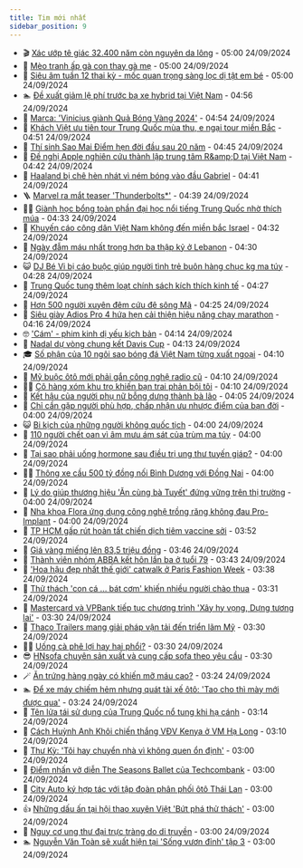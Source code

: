 ```yaml
---
title: Tim mới nhất
sidebar_position: 9
---
```


<!-- vnexpress-tin-moi-nhat:START -->
- 🎬 [Xác ướp tê giác 32.400 năm còn nguyên da lông](https://vnexpress.net/xac-uop-te-giac-32-400-nam-con-nguyen-da-long-4796242.html) - 05:00 24/09/2024
- 🐎 [Mèo tranh ấp gà con thay gà mẹ](https://vnexpress.net/meo-tranh-ap-ga-con-thay-ga-me-4795968.html) - 05:00 24/09/2024
- 🦍 [Siêu âm tuần 12 thai kỳ - mốc quan trọng sàng lọc dị tật em bé](https://vnexpress.net/sieu-am-tuan-12-thai-ky-moc-quan-trong-sang-loc-di-tat-em-be-4796339.html) - 05:00 24/09/2024
- 🏊 [Đề xuất giảm lệ phí trước bạ xe hybrid tại Việt Nam](https://vnexpress.net/de-xuat-giam-le-phi-truoc-ba-xe-hybrid-tai-viet-nam-4796332.html) - 04:56 24/09/2024
- 🎊 [Marca: &#39;Vinicius giành Quả Bóng Vàng 2024&#39;](https://vnexpress.net/marca-vinicius-gianh-qua-bong-vang-2024-4796409.html) - 04:54 24/09/2024
- 🎃 [Khách Việt ưu tiên tour Trung Quốc mùa thu, e ngại tour miền Bắc](https://vnexpress.net/khach-viet-uu-tien-tour-trung-quoc-mua-thu-e-ngai-tour-mien-bac-4796207.html) - 04:51 24/09/2024
- 🧰 [Thí sinh Sao Mai Điểm hẹn đời đầu sau 20 năm](https://vnexpress.net/thi-sinh-sao-mai-diem-hen-doi-dau-sau-20-nam-4795909.html) - 04:45 24/09/2024
- 🔭 [Đề nghị Apple nghiên cứu thành lập trung tâm R&amp;amp;D tại Việt Nam](https://vnexpress.net/de-nghi-apple-nghien-cuu-thanh-lap-trung-tam-r-d-tai-viet-nam-4796343.html) - 04:42 24/09/2024
- 🫶 [Haaland bị chê hèn nhát vì ném bóng vào đầu Gabriel](https://vnexpress.net/haaland-bi-che-hen-nhat-vi-nem-bong-vao-dau-gabriel-4796350.html) - 04:41 24/09/2024
- 🪜 [Marvel ra mắt teaser &#39;Thunderbolts*&#39;](https://vnexpress.net/marvel-ra-mat-teaser-thunderbolts-4796266.html) - 04:39 24/09/2024
- 👨‍🏫 [Giành học bổng toàn phần đại học nổi tiếng Trung Quốc nhờ thích múa](https://vnexpress.net/gianh-hoc-bong-toan-phan-dai-hoc-noi-tieng-trung-quoc-nho-thich-mua-4794959.html) - 04:33 24/09/2024
- 🎊 [Khuyến cáo công dân Việt Nam không đến miền bắc Israel](https://vnexpress.net/khuyen-cao-cong-dan-viet-nam-khong-den-mien-bac-israel-4796368.html) - 04:32 24/09/2024
- 🎊 [Ngày đẫm máu nhất trong hơn ba thập kỷ ở Lebanon](https://vnexpress.net/ngay-dam-mau-nhat-trong-hon-ba-thap-ky-o-lebanon-4796250.html) - 04:30 24/09/2024
- 😺 [DJ Bé Vi bị cáo buộc giúp người tình trẻ buôn hàng chục kg ma túy](https://vnexpress.net/dj-be-vi-bi-cao-buoc-giup-nguoi-tinh-tre-buon-hang-chuc-kg-ma-tuy-4796347.html) - 04:28 24/09/2024
- 🐘 [Trung Quốc tung thêm loạt chính sách kích thích kinh tế](https://vnexpress.net/trung-quoc-tung-them-loat-chinh-sach-kich-thich-kinh-te-4796373.html) - 04:27 24/09/2024
- 🌁 [Hơn 500 người xuyên đêm cứu đê sông Mã](https://vnexpress.net/hon-500-nguoi-xuyen-dem-cuu-de-song-ma-4796356.html) - 04:25 24/09/2024
- 🐲 [Siêu giày Adios Pro 4 hứa hẹn cải thiện hiệu năng chạy marathon](https://vnexpress.net/sieu-giay-adios-pro-4-hua-hen-cai-thien-hieu-nang-chay-marathon-4796244.html) - 04:16 24/09/2024
- 🤓 [&#39;Cám&#39; - phim kinh dị yếu kịch bản](https://vnexpress.net/giai-tri/phim/thu-vien-phim/cam-733) - 04:14 24/09/2024
- 💪 [Nadal dự vòng chung kết Davis Cup](https://vnexpress.net/nadal-du-vong-chung-ket-davis-cup-4796341.html) - 04:13 24/09/2024
- 🎓 [Số phận của 10 ngôi sao bóng đá Việt Nam từng xuất ngoại](https://vnexpress.net/so-phan-cua-10-ngoi-sao-bong-da-viet-nam-tung-xuat-ngoai-4796211.html) - 04:10 24/09/2024
- 🫣 [Mỹ buộc ôtô mới phải gắn công nghệ radio cũ](https://vnexpress.net/my-buoc-oto-moi-phai-gan-cong-nghe-radio-cu-4796315.html) - 04:10 24/09/2024
- 🧑‍💻 [Cô hàng xóm khu trọ khiến bạn trai phản bội tôi](https://vnexpress.net/co-hang-xom-khu-tro-khien-ban-trai-phan-boi-toi-4796262.html) - 04:10 24/09/2024
- 🐲 [Kết hậu của người phụ nữ bỗng dưng thành bà lão](https://vnexpress.net/ket-hau-cua-nguoi-phu-nu-bong-dung-thanh-ba-lao-4795480.html) - 04:05 24/09/2024
- 🌝 [Chỉ cần gặp người phù hợp, chấp nhận ưu nhược điểm của bạn đời](https://vnexpress.net/chi-can-gap-nguoi-phu-hop-chap-nhan-uu-nhuoc-diem-cua-ban-doi-4796292.html) - 04:00 24/09/2024
- 😺 [Bi kịch của những người không quốc tịch](https://vnexpress.net/bi-kich-cua-nhung-nguoi-khong-quoc-tich-4795954.html) - 04:00 24/09/2024
- 🐎 [110 người chết oan vì âm mưu ám sát của trùm ma túy](https://vnexpress.net/110-nguoi-chet-oan-vi-am-muu-am-sat-cua-trum-ma-tuy-4796349.html) - 04:00 24/09/2024
- 🎡 [Tại sao phải uống hormone sau điều trị ung thư tuyến giáp?](https://vnexpress.net/tai-sao-phai-uong-hormone-sau-dieu-tri-ung-thu-tuyen-giap-4796340.html) - 04:00 24/09/2024
- 👨‍🏫 [Thông xe cầu 500 tỷ đồng nối Bình Dương với Đồng Nai](https://vnexpress.net/thong-xe-cau-500-ty-dong-noi-binh-duong-voi-dong-nai-4796181.html) - 04:00 24/09/2024
- 🦆 [Lý do giúp thương hiệu &#39;Ăn cùng bà Tuyết&#39; đứng vững trên thị trường](https://vnexpress.net/ly-do-giup-thuong-hieu-an-cung-ba-tuyet-dung-vung-tren-thi-truong-4794319.html) - 04:00 24/09/2024
- 🚦 [​Nha khoa Flora ứng dụng công nghệ trồng răng không đau Pro-Implant](https://vnexpress.net/nha-khoa-flora-ung-dung-cong-nghe-trong-rang-khong-dau-pro-implant-4793922.html) - 04:00 24/09/2024
- 💫 [TP HCM gấp rút hoàn tất chiến dịch tiêm vaccine sởi](https://vnexpress.net/tp-hcm-gap-rut-hoan-tat-chien-dich-tiem-vaccine-soi-4796303.html) - 03:52 24/09/2024
- 🎉 [Giá vàng miếng lên 83,5 triệu đồng](https://vnexpress.net/vang-mieng-len-83-5-trieu-dong-4796293.html) - 03:46 24/09/2024
- 🌋 [Thành viên nhóm ABBA kết hôn lần ba ở tuổi 79](https://vnexpress.net/thanh-vien-nhom-abba-ket-hon-lan-ba-o-tuoi-79-4796336.html) - 03:43 24/09/2024
- 🤖 [&#39;Hoa hậu đẹp nhất thế giới&#39; catwalk ở Paris Fashion Week](https://vnexpress.net/hoa-hau-dep-nhat-the-gioi-catwalk-o-paris-fashion-week-4796337.html) - 03:38 24/09/2024
- 🦏 [Thử thách &#39;con cá ... bát cơm&#39; khiến nhiều người chào thua](https://vnexpress.net/thu-thach-con-ca-bat-com-khien-nhieu-nguoi-chao-thua-4796354.html) - 03:31 24/09/2024
- 🦩 [Mastercard và VPBank tiếp tục chương trình &#39;Xây hy vọng, Dựng tương lai&#39;](https://vnexpress.net/mastercard-va-vpbank-tiep-tuc-chuong-trinh-xay-hy-vong-dung-tuong-lai-4796328.html) - 03:30 24/09/2024
- 👺 [Thaco Trailers mang giải pháp vận tải đến triển lãm Mỹ](https://vnexpress.net/thaco-trailers-mang-giai-phap-van-tai-den-trien-lam-my-4796325.html) - 03:30 24/09/2024
- 🧑‍🏫 [Uống cà phê lợi hay hại phổi?](https://vnexpress.net/uong-ca-phe-loi-hay-hai-phoi-4796280.html) - 03:30 24/09/2024
- 😎 [HNsofa chuyên sản xuất và cung cấp sofa theo yêu cầu](https://vnexpress.net/hnsofa-chuyen-san-xuat-va-cung-cap-sofa-theo-yeu-cau-4794558.html) - 03:30 24/09/2024
- 🪄 [Ăn trứng hàng ngày có khiến mỡ máu cao?](https://vnexpress.net/an-trung-hang-ngay-co-khien-mo-mau-cao-4796297.html) - 03:24 24/09/2024
- 🏊 [Để xe máy chiếm hẻm nhưng quát tài xế ôtô: &#39;Tao cho thì mày mới được qua&#39;](https://vnexpress.net/de-xe-may-chiem-hem-nhung-quat-tai-xe-oto-tao-cho-thi-may-moi-duoc-qua-4796338.html) - 03:24 24/09/2024
- 💃 [Tên lửa tái sử dụng của Trung Quốc nổ tung khi hạ cánh](https://vnexpress.net/ten-lua-tai-su-dung-cua-trung-quoc-no-tung-khi-ha-canh-4796291.html) - 03:14 24/09/2024
- 🦆 [Cách Huỳnh Anh Khôi chiến thắng VĐV Kenya ở VM Hạ Long](https://vnexpress.net/cach-huynh-anh-khoi-chien-thang-vdv-kenya-o-vm-ha-long-4796119.html) - 03:10 24/09/2024
- 🎊 [Thư Kỳ: &#39;Tôi hay chuyển nhà vì không quen ổn định&#39;](https://vnexpress.net/thu-ky-toi-hay-chuyen-nha-vi-khong-quen-on-dinh-4796274.html) - 03:00 24/09/2024
- 👺 [Điểm nhấn vở diễn The Seasons Ballet của Techcombank](https://vnexpress.net/diem-nhan-vo-dien-the-seasons-ballet-cua-techcombank-4796116.html) - 03:00 24/09/2024
- 🎡 [City Auto ký hợp tác với tập đoàn phân phối ôtô Thái Lan](https://vnexpress.net/city-auto-ky-hop-tac-voi-tap-doan-phan-phoi-oto-thai-lan-4796324.html) - 03:00 24/09/2024
- 👍 [Những dấu ấn tại hội thao xuyên Việt &#39;Bứt phá thử thách&#39;](https://vnexpress.net/nhung-dau-an-tai-hoi-thao-xuyen-viet-but-pha-thu-thach-4796306.html) - 03:00 24/09/2024
- 🐎 [Nguy cơ ung thư đại trực tràng do di truyền](https://vnexpress.net/nguy-co-ung-thu-dai-truc-trang-do-di-truyen-4796287.html) - 03:00 24/09/2024
- 🏊 [Nguyễn Văn Toàn sẽ xuất hiện tại &#39;Sống vươn đỉnh&#39; tập 3](https://vnexpress.net/nguyen-van-toan-se-xuat-hien-tai-song-vuon-dinh-tap-3-4796090.html) - 03:00 24/09/2024<!-- vnexpress-tin-moi-nhat:END -->
